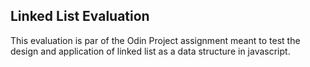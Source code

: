 ## Linked List Evaluation

This evaluation is par of the Odin Project assignment meant to test the design and application of linked list as a data structure in javascript.
